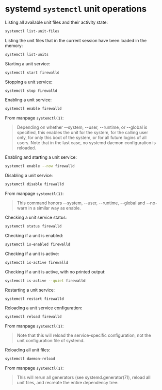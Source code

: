 # systemd `systemctl` unit operations

Listing all available unit files and their activity state:

```sh
systemctl list-unit-files
```

Listing the unit files that in the current session have been loaded in the memory:

```sh
systemctl list-units
```

Starting a unit service:

```sh
systemctl start firewalld
```

Stopping a unit service:

```sh
systemctl stop firewalld
```

Enabling a unit service:

```sh
systemctl enable firewalld
```

From manpage `systemctl(1)`:

>Depending on whether --system, --user, --runtime, or --global is specified, this enables the unit for the system, for the calling user only, for only this boot of the system, or for all future logins of all users. Note that in the last case, no systemd daemon configuration is reloaded.

Enabling and starting a unit service:

```sh
systemctl enable --now firewalld
```

Disabling a unit service:

```sh
systemctl disable firewalld
```

From manpage `systemctl(1)`:

>This command honors --system, --user, --runtime, --global and --no-warn in a similar way as enable.

Checking a unit service status:

```sh
systemctl status firewalld
```

Checking if a unit is enabled:

```sh
systemctl is-enabled firewalld
```

Checking if a unit is active:

```sh
systemctl is-active firewalld
```

Checking if a unit is active, with no printed output:

```sh
systemctl is-active --quiet firewalld
```

Restarting a unit service:

```sh
systemctl restart firewalld
```

Reloading a unit service configuration:

```sh
systemctl reload firewalld
```

From manpage `systemctl(1)`:

>Note that this will reload the service-specific configuration, not the unit configuration file of systemd.

Reloading all unit files:

```sh
systemctl daemon-reload
```

From manpage `systemctl(1)`:

>This will rerun all generators (see systemd.generator(7)), reload all unit files, and recreate the entire dependency tree.
